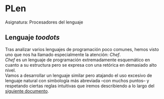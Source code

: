 # PLen
Asignatura: Procesadores del lenguaje

## Lenguaje *toodots*
Tras analizar varios lenguajes de programación poco comunes, hemos visto uno que nos ha llamado especialmente la atención: *Chef*.  
*Chef* es un lenguaje de programación extremadamente esquemático en cuanto a su estructura pero se expresa con una retórica en demasiado alto nivel.  
Vamos a desarrollar un lenguaje similar pero atajando el uso excesivo de lenguaje natural con simbología más abreviada –con muchos puntos– y respetando ciertas reglas intuitivas que iremos describiendo a lo largo del [siguiente documento](https://github.com/martinfdezdg/PLen/blob/main/tooodots_doc.pdf).

